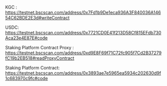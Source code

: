 KGC : 
https://testnet.bscscan.com/address/0x7Fd1b9De1eca936A3F840036A14654C62BDE2E3d#writeContract

USDC: 
https://testnet.bscscan.com/address/0x7721CD0E41f213D58Cf815EFdb730Aca23e4E87E#code


Staking Platform Contract Proxy : 
https://testnet.bscscan.com/address/0xd9E8F69f71C72fc905f7Cd2B37279fC19b2EB518#readProxyContract



Staking Platform Contract: 
https://testnet.bscscan.com/address/0x3893ae7e5965ea5934c202630d9f1c683970c9fc#code
